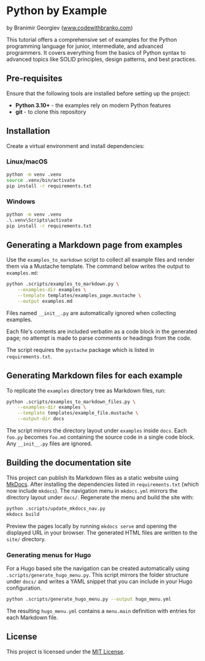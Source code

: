 # Python by Example

by Branimir Georgiev (www.codewithbranko.com)

This tutorial offers a comprehensive set of examples for the Python programming
language for junior, intermediate, and advanced programmers. It covers
everything from the basics of Python syntax to advanced topics like
SOLID principles, design patterns, and best practices.

## Pre-requisites

Ensure that the following tools are installed before setting up the project:

- **Python 3.10+** - the examples rely on modern Python features
- **git** - to clone this repository

## Installation

Create a virtual environment and install dependencies:

### Linux/macOS

```bash
python -m venv .venv
source .venv/bin/activate
pip install -r requirements.txt
```

### Windows

```cmd
python -m venv .venv
.\.venv\Scripts\activate
pip install -r requirements.txt
```

## Generating a Markdown page from examples

Use the `examples_to_markdown` script to collect all example files and render
them via a Mustache template. The command below writes the output to
`examples.md`:

```bash
python .scripts/examples_to_markdown.py \
    --examples-dir examples \
    --template templates/examples_page.mustache \
    --output examples.md
```

Files named `__init__.py` are automatically ignored when collecting examples.

Each file's contents are included verbatim as a code block in the generated
page; no attempt is made to parse comments or headings from the code.

The script requires the `pystache` package which is listed in
`requirements.txt`.

## Generating Markdown files for each example

To replicate the `examples` directory tree as Markdown files, run:

```bash
python .scripts/examples_to_markdown_files.py \
    --examples-dir examples \
    --template templates/example_file.mustache \
    --output-dir docs
```

The script mirrors the directory layout under `examples` inside `docs`.
Each `foo.py` becomes `foo.md` containing the source code in a single code
block. Any `__init__.py` files are ignored.

## Building the documentation site

This project can publish its Markdown files as a static website using
[MkDocs](https://www.mkdocs.org/). After installing the dependencies listed in
`requirements.txt` (which now include `mkdocs`). The navigation menu in
`mkdocs.yml` mirrors the directory layout under `docs/`. Regenerate the menu
and build the site with:

```bash
python .scripts/update_mkdocs_nav.py
mkdocs build
```

Preview the pages locally by running `mkdocs serve` and opening the displayed
URL in your browser. The generated HTML files are written to the `site/`
directory.

### Generating menus for Hugo

For a Hugo based site the navigation can be created automatically using
`.scripts/generate_hugo_menu.py`. This script mirrors the folder structure
under `docs/` and writes a YAML snippet that you can include in your Hugo
configuration.

```bash
python .scripts/generate_hugo_menu.py --output hugo_menu.yml
```

The resulting `hugo_menu.yml` contains a `menu.main` definition with entries
for each Markdown file.

## License
This project is licensed under the [MIT License](LICENSE).
